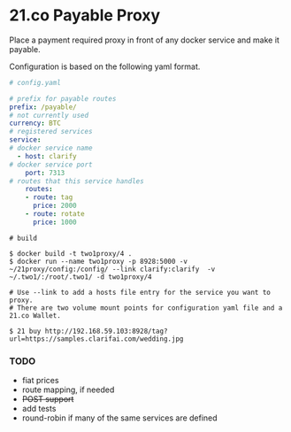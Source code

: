 # 21.co Payable Proxy

Place a payment required proxy in front of any docker service and make it payable.


Configuration is based on the following yaml format.

```yaml
# config.yaml

# prefix for payable routes
prefix: /payable/
# not currently used
currency: BTC
# registered services
service:
# docker service name
  - host: clarify
# docker service port
    port: 7313
# routes that this service handles
    routes:
    - route: tag
      price: 2000
    - route: rotate
      price: 1000

```

```
# build

$ docker build -t two1proxy/4 .
$ docker run --name two1proxy -p 8928:5000 -v ~/21proxy/config:/config/ --link clarify:clarify  -v ~/.two1/:/root/.two1/ -d two1proxy/4

# Use --link to add a hosts file entry for the service you want to proxy.
# There are two volume mount points for configuration yaml file and a 21.co Wallet.

$ 21 buy http://192.168.59.103:8928/tag?url=https://samples.clarifai.com/wedding.jpg

```

### TODO

- fiat prices
- route mapping, if needed
- ~~POST support~~
- add tests
- round-robin if many of the same services are defined

